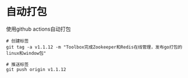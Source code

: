 # 自动打包

使用github actions自动打包

```shell
# 创建标签
git tag -a v1.1.12 -m "Toolbox完成Zookeeper和Redis在线管理，发布go打包的linux和window包"

# 推送标签
git push origin v1.1.12
```
